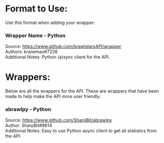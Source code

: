 # Format to Use:
Use this format when adding your wrapper:
### Wrapper Name - Python
Source: https://www.github.com/brawlstarsAPI/wrapper    
Authors: kranemax#7226    
Additional Notes: Python (a)sync client for the API. 

# Wrappers:
Below are all the wrappers for the API.
These are wrappers that have been made to help make the API more user friendly.

### abrawlpy - Python
Source: https://www.github.com/SharpBit/abrawlpy <br />
Author: SharpBit#9614 <br />
Additional Notes: Easy to use Python async client to get all statistics from the API.

